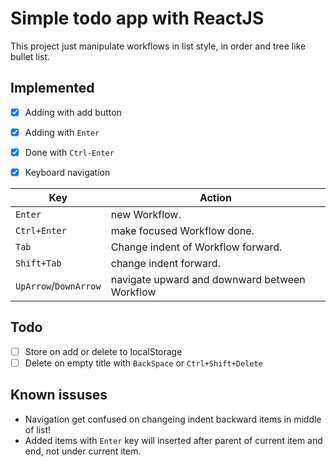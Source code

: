 # Simple todo app with ReactJS

This project just manipulate workflows in list style, in order and tree like bullet list.
## Implemented
- [x] Adding with add button
- [x] Adding with `Enter`
- [X] Done with `Ctrl-Enter`
- [x] Keyboard navigation


| Key | Action |
|---|---|
| `Enter` | new Workflow. |
| `Ctrl+Enter` | make focused Workflow done. |
| `Tab` | Change indent of Workflow forward. |
| `Shift+Tab` | change indent forward. |
| `UpArrow`/`DownArrow` | navigate upward and downward between Workflow |

## Todo
- [ ] Store on add or delete to localStorage
- [ ] Delete on empty title with `BackSpace` or `Ctrl+Shift+Delete`

## Known issuses
 - Navigation get confused on changeing indent backward items in middle of list! 
 - Added items with `Enter` key will inserted after parent of current item and end, not under current item.
